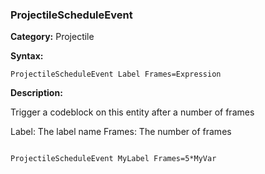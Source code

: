### ProjectileScheduleEvent

**Category:**
Projectile

**Syntax:**

```scorpionengine
ProjectileScheduleEvent Label Frames=Expression
```

**Description:**

Trigger a codeblock on this entity after a number of frames

Label: The label name
Frames: The number of frames

```scorpionengine

ProjectileScheduleEvent MyLabel Frames=5*MyVar

```
